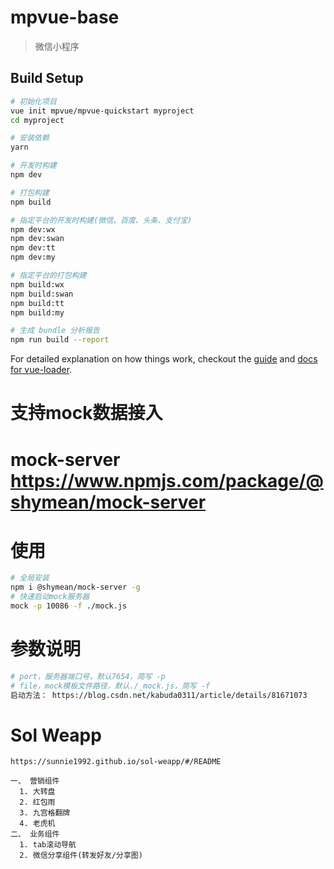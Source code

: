 # mpvue-base

> 微信小程序

## Build Setup

``` bash
# 初始化项目
vue init mpvue/mpvue-quickstart myproject
cd myproject

# 安装依赖
yarn

# 开发时构建
npm dev

# 打包构建
npm build

# 指定平台的开发时构建(微信、百度、头条、支付宝)
npm dev:wx
npm dev:swan
npm dev:tt
npm dev:my

# 指定平台的打包构建
npm build:wx
npm build:swan
npm build:tt
npm build:my

# 生成 bundle 分析报告
npm run build --report
```

For detailed explanation on how things work, checkout the [guide](http://vuejs-templates.github.io/webpack/) and [docs for vue-loader](http://vuejs.github.io/vue-loader).

# 支持mock数据接入
# mock-server https://www.npmjs.com/package/@shymean/mock-server
# 使用
``` bash
# 全局安装
npm i @shymean/mock-server -g
# 快速启动mock服务器
mock -p 10086 -f ./mock.js
```
# 参数说明
``` bash
# port，服务器端口号，默认7654，简写 -p
# file，mock模板文件路径，默认./_mock.js，简写 -f
启动方法： https://blog.csdn.net/kabuda0311/article/details/81671073
```

# Sol Weapp
```
https://sunnie1992.github.io/sol-weapp/#/README

一、 营销组件
  1. 大转盘
  2. 红包雨
  3. 九宫格翻牌
  4. 老虎机
二、 业务组件
  1. tab滚动导航
  2. 微信分享组件(转发好友/分享图)
```